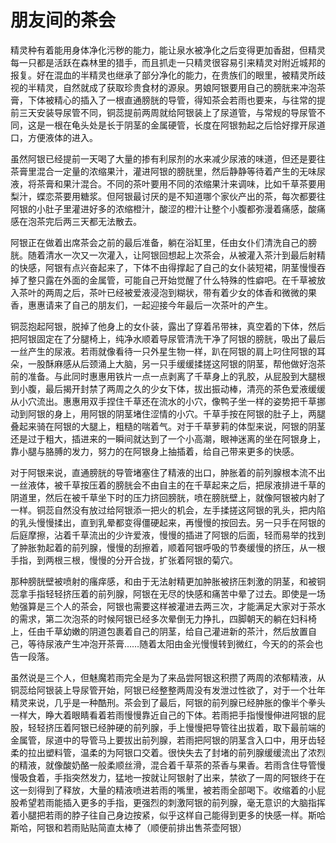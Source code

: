 # 朋友间的茶会

精灵种有着能用身体净化污秽的能力，能让泉水被净化之后变得更加香甜，但精灵每一只都是活跃在森林里的猎手，而且抓走一只精灵很容易引来精灵对附近城邦的报复。好在混血的半精灵也继承了部分净化的能力，在贵族们的眼里，被精灵所歧视的半精灵，自然就成了获取珍贵食材的源泉。男娘阿银要用自己的膀胱来冲泡茶膏，下体被精心的插入了一根直通膀胱的导管，得知茶会若雨也要来，与往常的提前三天安装导尿管不同，铜蕊提前两周就给阿银装上了尿道管，与常规的导尿管不同，这是一根在龟头处是长于阴茎的金属硬管，长度在阿银勃起之后恰好撑开尿道口，方便液体的进入。

虽然阿银已经提前一天喝了大量的掺有利尿剂的水来减少尿液的味道，但还是要往茶膏里混合一定量的浓缩果汁，灌进阿银的膀胱里，然后静静等待着产生的无味尿液，将茶膏和果汁混合。不同的茶叶要用不同的浓缩果汁来调味，比如千草茶要用梨汁，蝶恋茶要用糖浆。但阿银最讨厌的是不知道哪个家伙产出的茶，每次都要往阿银的小肚子里灌进好多的浓缩橙汁，酸涩的橙汁让整个小腹都弥漫着痛感，酸痛感在泡茶完后两三天都无法散去。

阿银正在做着出席茶会之前的最后准备，躺在浴缸里，任由女仆们清洗自己的膀胱。随着清水一次又一次灌入，让阿银回想起上次茶会，从被灌入茶汁到最后射精的快感，阿银有点兴奋起来了，下体不由得撑起了自己的女仆装短裙，阴茎慢慢吞掉了整只露在外面的金属管，可能自己开始觉醒了什么特殊的性癖吧。在千草被放入茶叶的两周之后，茶叶已经被爱液浸泡到糊状，带有着少女的体香和微微的果香，惠惠请来了自己的朋友们，一起迎接今年最后一次茶叶的产生。

铜蕊抱起阿银，脱掉了他身上的女仆装，露出了穿着吊带袜，真空着的下体，然后把阿银固定在了分腿椅上，纯净水顺着导尿管清洗干净了阿银的膀胱，吸出了最后一丝产生的尿液。若雨就像看待一只外星生物一样，趴在阿银的肩上叼住阿银的耳朵，一股酥麻感从后颈涌上大脑，另一只手缓缓揉搓这阿银的阴茎，帮他做好泡茶前的准备。与此同时惠惠用铁片一点一点剥离了千草身上的乳胶，从屁股到大腿根到小腹，最后揭开封禁了两周之久的少女下体，拔出振动棒，清亮的茶色爱液缓缓从小穴流出。惠惠用双手捏住千草还在流水的小穴，像鸭子坐一样的姿势把千草挪动到阿银的身上，用阿银的阴茎堵住涩情的小穴。千草手按在阿银的肚子上，两腿叠起来骑在阿银的大腿上，粗糙的喘着气。对于千草萝莉的体型来说，阿银的阴茎还是过于粗大，插进来的一瞬间就达到了一个小高潮，眼神迷离的坐在阿银身上，靠小腿与胳膊的发力，努力的在阿银身上抽插着，给自己带来更多的快感。

对于阿银来说，直通膀胱的导管堵塞住了精液的出口，肿胀着的前列腺根本流不出一丝液体，被千草按压着的膀胱会不由自主的在千草起来之后，把尿液排进千草的阴道里，然后在被千草坐下时的压力挤回膀胱，喷在膀胱壁上，就像阿银被内射了一样。铜蕊自然没有放过给阿银添一把火的机会，左手揉搓这阿银的乳头，把内陷的乳头慢慢揉出，直到乳晕都变得僵硬起来，再慢慢的按回去。另一只手在阿银的后庭摩擦，沾着千草流出的少许爱液，慢慢的插进了阿银的后面，轻而易举的找到了肿胀勃起着的前列腺，慢慢的刮擦着，顺着阿银呼吸的节奏缓慢的挤压，从一根手指，到两根三根，慢慢的分开合拢，扩张着阿银的菊穴。

那种膀胱壁被喷射的瘙痒感，和由于无法射精更加肿胀被挤压刺激的阴茎，和被铜蕊拿手指轻轻挤压着的前列腺，阿银在无尽的快感和痛苦中晕了过去。即使是一场勉强算是三个人的茶会，阿银也需要这样被灌进去两三次，才能满足大家对于茶水的需求，第二次泡茶的时候阿银已经多次晕倒无力挣扎，四脚朝天的躺在妇科椅上，任由千草幼嫩的阴道包裹着自己的阴茎，给自己灌进新的茶汁，然后放置自己，等待尿液产生冲泡开茶膏……随着太阳由金光慢慢转到微红，今天的的茶会也告一段落。

虽然说是三个人，但魅魔若雨完全是为了来品尝阿银这积攒了两周的浓郁精液，从铜蕊给阿银装上导尿管开始，阿银已经整整两周没有发泄过性欲了，对于一个壮年精灵来说，几乎是一种酷刑。茶会到了最后，阿银的前列腺已经肿胀的像半个拳头一样大，睁大着眼睛看着若雨慢慢靠近自己的下体。若雨把手指慢慢伸进阿银的屁股，轻轻挤压着阿银已经肿硬的前列腺，手上慢慢把导管往出拔着，取下最前端的金属管，尿道中的导管马上要拔出前列腺，若雨把阿银的阴茎含入口中，用牙齿轻柔的拉出塑料管，温柔的为阿银口交着。很快失去了封堵的前列腺缓缓流出了浓烈的精液，就像酸奶酪一般柔顺丝滑，混合着千草茶的茶香与果香。若雨含住导管慢慢吸食着，手指突然发力，猛地一按就让阿银射了出来，禁欲了一周的阿银终于在这一刻得到了释放，大量的精液喷进若雨的嘴里，被若雨全部喝下。收缩着的小屁股希望若雨能插入更多的手指，更强烈的刺激阿银的前列腺，毫无意识的大脑指挥着小腿把若雨的脖子往自己身边按紧，似乎这样自己能得到更多的快感一样。斯哈斯哈，阿银和若雨贴贴简直太棒了（顺便前排出售茶壶阿银）

